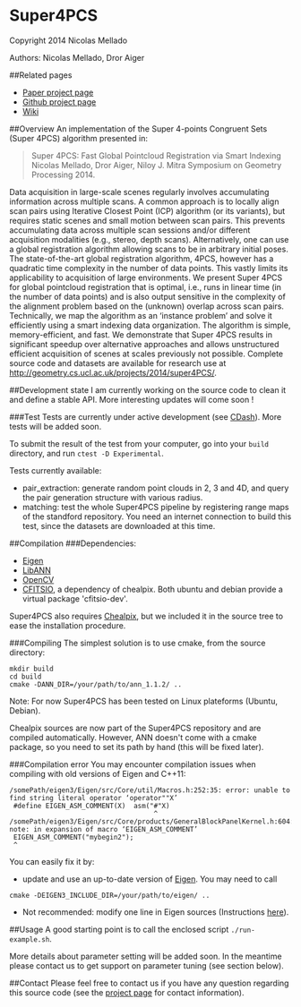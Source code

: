 Super4PCS
=========

Copyright 2014 Nicolas Mellado

Authors: Nicolas Mellado, Dror Aiger


##Related pages
* [Paper project page](http://geometry.cs.ucl.ac.uk/projects/2014/super4PCS)
* [Github project page](https://github.com/nmellado/Super4PCS)
* [Wiki](https://github.com/nmellado/Super4PCS/wiki)

##Overview
An implementation of the Super 4-points Congruent Sets (Super 4PCS) 
algorithm presented in:

>Super 4PCS: Fast Global Pointcloud Registration via Smart Indexing
>Nicolas Mellado, Dror Aiger, Niloy J. Mitra
>Symposium on Geometry Processing 2014.

Data acquisition in large-scale scenes regularly involves accumulating information across multiple scans. A common approach is to locally align scan pairs using Iterative Closest Point (ICP) algorithm (or its variants), but requires static scenes and small motion between scan pairs. This prevents accumulating data across multiple scan sessions and/or different acquisition modalities (e.g., stereo, depth scans). Alternatively, one can use a global registration algorithm allowing scans to be in arbitrary initial poses. The state-of-the-art global registration algorithm, 4PCS, however has a quadratic time complexity in the number of data points. This vastly limits its applicability to acquisition of large environments. We present Super 4PCS for global pointcloud registration that is optimal, i.e., runs in linear time (in 
the number of data points) and is also output sensitive in the complexity of the alignment problem based on the (unknown) overlap across scan pairs. Technically, we map the algorithm as an ‘instance problem’ and solve it efficiently using a smart indexing data organization. The algorithm is simple, memory-efficient, and fast. We demonstrate that Super 4PCS results in significant speedup over alternative approaches and allows unstructured efficient acquisition of scenes at scales previously not possible. Complete source code and datasets are available for research use at http://geometry.cs.ucl.ac.uk/projects/2014/super4PCS/.

##Development state
I am currently working on the source code to clean it and define a stable API. More interesting updates will come soon !

###Test
Tests are currently under active development (see [CDash](http://my.cdash.org/index.php?project=Super4PCS)). More tests will be added soon.

To submit the result of the test from your computer, go into your `build` directory, and run `ctest -D Experimental`. 

Tests currently available:
* pair_extraction: generate random point clouds in 2, 3 and 4D, and query the pair generation structure with various radius.
* matching: test the whole Super4PCS pipeline by registering range maps of the standford repository. You need an internet connection to build this test, since the datasets are downloaded at this time.


##Compilation
###Dependencies:
* [Eigen](http://eigen.tuxfamily.org/)
* [LibANN](http://www.cs.umd.edu/~mount/ANN/)
* [OpenCV](http://opencv.org/)
* [CFITSIO](http://heasarc.gsfc.nasa.gov/fitsio/fitsio.html), a dependency of chealpix. Both ubuntu and debian provide a virtual package 'cfitsio-dev'.

Super4PCS also requires [Chealpix](http://healpix.jpl.nasa.gov/html/csubnode4.htm), but we included it in the source tree to ease the installation procedure.


###Compiling
The simplest solution is to use cmake, from the source directory:
```
mkdir build
cd build
cmake -DANN_DIR=/your/path/to/ann_1.1.2/ ..
```
Note: For now Super4PCS has been tested on Linux plateforms (Ubuntu, Debian).

Chealpix sources are now part of the Super4PCS repository and are compiled automatically.
However, ANN doesn't come with a cmake package, so you need to set its path by hand (this will be fixed later).

###Compilation error
You may encounter compilation issues when compiling with old versions of Eigen and C++11:
```
/somePath/eigen3/Eigen/src/Core/util/Macros.h:252:35: error: unable to find string literal operator ‘operator""X’
 #define EIGEN_ASM_COMMENT(X)  asm("#"X)
                                    ^
/somePath/eigen3/Eigen/src/Core/products/GeneralBlockPanelKernel.h:604:1: note: in expansion of macro ‘EIGEN_ASM_COMMENT’
 EIGEN_ASM_COMMENT("mybegin2");
 ^
```
You can easily fix it by:
* update and use an up-to-date version of [Eigen](http://eigen.tuxfamily.org/). You may need to call
```
cmake -DEIGEN3_INCLUDE_DIR=/your/path/to/eigen/ ..
```
* Not recommended: modify one line in Eigen sources (Instructions [here](https://sourceforge.net/p/pagmo/mailman/message/30074799/)).


##Usage
A good starting point is to call the enclosed script `./run-example.sh`.

More details about parameter setting will be added soon. In the meantime please contact us to get support on parameter tuning (see section below).


##Contact
Please feel free to contact us if you have any question regarding this source code (see the [project page](http://geometry.cs.ucl.ac.uk/projects/2014/super4PCS/) for contact information).

